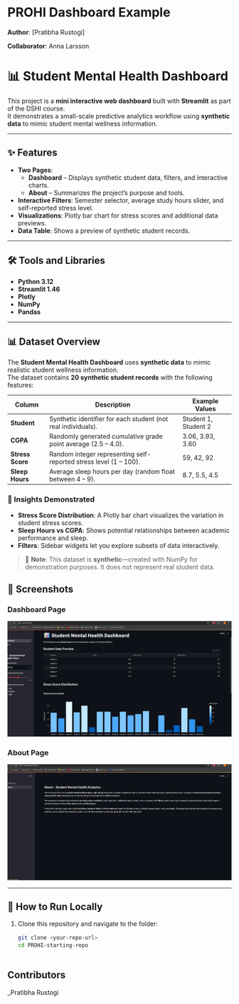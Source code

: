 # PROHI Dashboard Example

**Author**: [Pratibha Rustogi]
<!-- As main author, do not write anything in the line below.
The collaborator will edit the line below in GitHub -->
**Collaborator**: Anna Larsson



# 📊 Student Mental Health Dashboard

This project is a **mini interactive web dashboard** built with **Streamlit** as part of the DSHI course.  
It demonstrates a small-scale predictive analytics workflow using **synthetic data** to mimic student mental wellness information.  

---

## ✨ Features  
- **Two Pages**:  
  - **Dashboard** – Displays synthetic student data, filters, and interactive charts.  
  - **About** – Summarizes the project’s purpose and tools.  
- **Interactive Filters**: Semester selector, average study hours slider, and self-reported stress level.  
- **Visualizations**: Plotly bar chart for stress scores and additional data previews.  
- **Data Table**: Shows a preview of synthetic student records.  

---

## 🛠️ Tools and Libraries  
- **Python 3.12**  
- **Streamlit 1.46**  
- **Plotly**  
- **NumPy**  
- **Pandas**  

---

## 📊 Dataset Overview  
The **Student Mental Health Dashboard** uses **synthetic data** to mimic realistic student wellness information.  
The dataset contains **20 synthetic student records** with the following features:  

| Column          | Description                                                        | Example Values        |
|-----------------|------------------------------------------------------------------|----------------------|
| **Student**     | Synthetic identifier for each student (not real individuals).     | Student 1, Student 2 |
| **CGPA**        | Randomly generated cumulative grade point average (2.5 – 4.0).    | 3.06, 3.93, 3.60     |
| **Stress Score** | Random integer representing self-reported stress level (1 – 100).| 59, 42, 92           |
| **Sleep Hours**  | Average sleep hours per day (random float between 4 – 9).        | 8.7, 5.5, 4.5        |

### 🔎 Insights Demonstrated
- **Stress Score Distribution**: A Plotly bar chart visualizes the variation in student stress scores.  
- **Sleep Hours vs CGPA**: Shows potential relationships between academic performance and sleep.  
- **Filters**: Sidebar widgets let you explore subsets of data interactively.  

> 🧪 **Note**: This dataset is **synthetic**—created with NumPy for demonstration purposes. It does not represent real student data.

## 📸 Screenshots  

### Dashboard Page  
![Dashboard Screenshot](assets/dashboard.png)  

### About Page  
![About Screenshot](assets/about.png)  


---

## 🚀 How to Run Locally  
1. Clone this repository and navigate to the folder:  
   ```bash
   git clone <your-repo-url>
   cd PROHI-starting-repo
 

## Contributors

_Pratibha Rustogi
